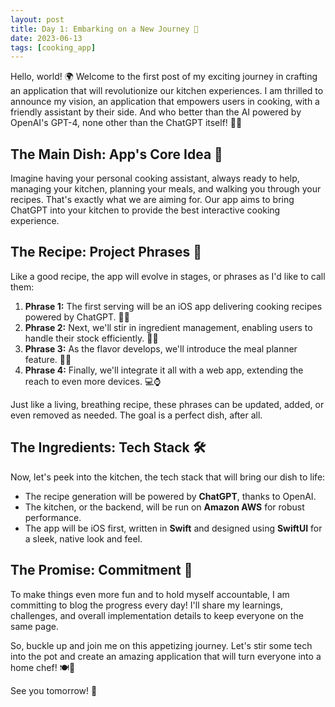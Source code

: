 ```yaml
---
layout: post
title: Day 1: Embarking on a New Journey 🚀 
date: 2023-06-13
tags: [cooking_app]
---
```


Hello, world! 🌍 Welcome to the first post of my exciting journey in crafting an application that will revolutionize our kitchen experiences. I am thrilled to announce my vision, an application that empowers users in cooking, with a friendly assistant by their side. And who better than the AI powered by OpenAI's GPT-4, none other than the ChatGPT itself! 🤖🍳

## The Main Dish: App's Core Idea 🥘

Imagine having your personal cooking assistant, always ready to help, managing your kitchen, planning your meals, and walking you through your recipes. That's exactly what we are aiming for. Our app aims to bring ChatGPT into your kitchen to provide the best interactive cooking experience.

## The Recipe: Project Phrases 📝

Like a good recipe, the app will evolve in stages, or phrases as I'd like to call them:

1. **Phrase 1:** The first serving will be an iOS app delivering cooking recipes powered by ChatGPT. 📱📖
2. **Phrase 2:** Next, we'll stir in ingredient management, enabling users to handle their stock efficiently. 🥕🍅
3. **Phrase 3:** As the flavor develops, we'll introduce the meal planner feature. 📆🍱
4. **Phrase 4:** Finally, we'll integrate it all with a web app, extending the reach to even more devices. 💻⌚

Just like a living, breathing recipe, these phrases can be updated, added, or even removed as needed. The goal is a perfect dish, after all.

## The Ingredients: Tech Stack 🛠

Now, let's peek into the kitchen, the tech stack that will bring our dish to life:

- The recipe generation will be powered by **ChatGPT**, thanks to OpenAI.
- The kitchen, or the backend, will be run on **Amazon AWS** for robust performance.
- The app will be iOS first, written in **Swift** and designed using **SwiftUI** for a sleek, native look and feel.

## The Promise: Commitment 🤞

To make things even more fun and to hold myself accountable, I am committing to blog the progress every day! I'll share my learnings, challenges, and overall implementation details to keep everyone on the same page.

So, buckle up and join me on this appetizing journey. Let's stir some tech into the pot and create an amazing application that will turn everyone into a home chef! 🍽️💫

See you tomorrow! 👋
